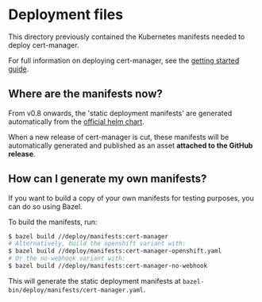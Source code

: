 # Deployment files

This directory previously contained the Kubernetes manifests needed to deploy cert-manager.

For full information on deploying cert-manager, see the [getting started guide](https://docs.cert-manager.io/en/latest/getting-started/index.html).

## Where are the manifests now?

From v0.8 onwards, the 'static deployment manifests' are generated
automatically from the [official helm chart](../charts/cert-manager).

When a new release of cert-manager is cut, these manifests will be
automatically generated and published as an asset **attached to the GitHub release**.

## How can I generate my own manifests?

If you want to build a copy of your own manifests for testing purposes, you
can do so using Bazel.

To build the manifests, run:

```bash
$ bazel build //deploy/manifests:cert-manager
# Alternatively, build the openshift variant with:
$ bazel build //deploy/manifests:cert-manager-openshift.yaml
# Or the no-webhook variant with:
$ bazel build //deploy/manifests:cert-manager-no-webhook
```

This will generate the static deployment manifests at
`bazel-bin/deploy/manifests/cert-manager.yaml`.
